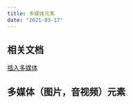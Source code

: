 ```yaml
---
title: 多媒体元素
date: "2021-03-17"
---
```


## 相关文档

[插入多媒体](/apis/direct-api/InsertMedia.html)

## 多媒体（图片，音视频）元素

<ClientOnly>
  <DebugPageMedia/>
</ClientOnly>
